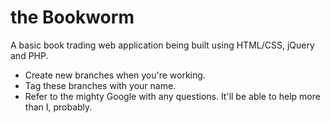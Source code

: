 the Bookworm
============

A basic book trading web application being built using HTML/CSS, jQuery and PHP. 


* Create new branches when you're working.
* Tag these branches with your name.
* Refer to the mighty Google with any questions. It'll be able to help more than I, probably.
